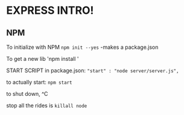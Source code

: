 # EXPRESS INTRO!

## NPM
To initialize with NPM `npm init --yes`
    -makes a package.json

To get a new lib 'npm install <pkg>'

START SCRIPT in package.json:
    `"start" : "node server/server.js",`

to actually start:
`npm start`

to shut down, ^C

stop all the rides is `killall node`